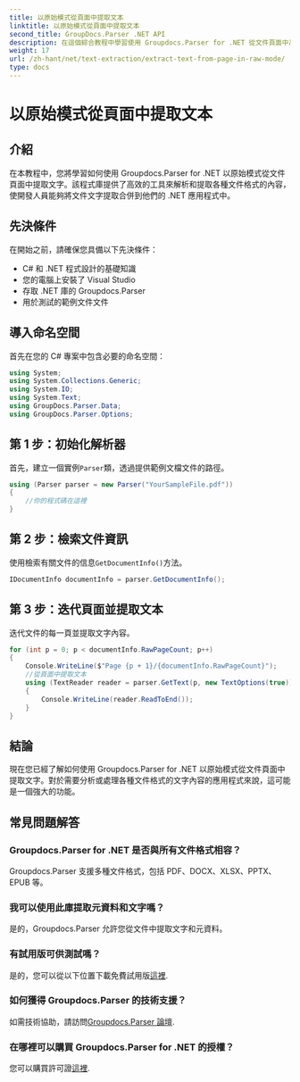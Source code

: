 ```yaml
---
title: 以原始模式從頁面中提取文本
linktitle: 以原始模式從頁面中提取文本
second_title: GroupDocs.Parser .NET API
description: 在這個綜合教程中學習使用 Groupdocs.Parser for .NET 從文件頁面中高效提取文字。
weight: 17
url: /zh-hant/net/text-extraction/extract-text-from-page-in-raw-mode/
type: docs
---
```

# 以原始模式從頁面中提取文本

## 介紹
在本教程中，您將學習如何使用 Groupdocs.Parser for .NET 以原始模式從文件頁面中提取文字。該程式庫提供了高效的工具來解析和提取各種文件格式的內容，使開發人員能夠將文件文字提取合併到他們的 .NET 應用程式中。
## 先決條件
在開始之前，請確保您具備以下先決條件：
- C# 和 .NET 程式設計的基礎知識
- 您的電腦上安裝了 Visual Studio
- 存取 .NET 庫的 Groupdocs.Parser
- 用於測試的範例文件文件

## 導入命名空間
首先在您的 C# 專案中包含必要的命名空間：
```csharp
using System;
using System.Collections.Generic;
using System.IO;
using System.Text;
using GroupDocs.Parser.Data;
using GroupDocs.Parser.Options;
```
## 第 1 步：初始化解析器
首先，建立一個實例`Parser`類，透過提供範例文檔文件的路徑。
```csharp
using (Parser parser = new Parser("YourSampleFile.pdf"))
{
    //你的程式碼在這裡
}
```
## 第 2 步：檢索文件資訊
使用檢索有關文件的信息`GetDocumentInfo()`方法。
```csharp
IDocumentInfo documentInfo = parser.GetDocumentInfo();
```
## 第 3 步：迭代頁面並提取文本
迭代文件的每一頁並提取文字內容。
```csharp
for (int p = 0; p < documentInfo.RawPageCount; p++)
{
    Console.WriteLine($"Page {p + 1}/{documentInfo.RawPageCount}");
    //從頁面中提取文本
    using (TextReader reader = parser.GetText(p, new TextOptions(true)))
    {
        Console.WriteLine(reader.ReadToEnd());
    }
}
```

## 結論
現在您已經了解如何使用 Groupdocs.Parser for .NET 以原始模式從文件頁面中提取文字。對於需要分析或處理各種文件格式的文字內容的應用程式來說，這可能是一個強大的功能。

## 常見問題解答
### Groupdocs.Parser for .NET 是否與所有文件格式相容？
Groupdocs.Parser 支援多種文件格式，包括 PDF、DOCX、XLSX、PPTX、EPUB 等。
### 我可以使用此庫提取元資料和文字嗎？
是的，Groupdocs.Parser 允許您從文件中提取文字和元資料。
### 有試用版可供測試嗎？
是的，您可以從以下位置下載免費試用版[這裡](https://releases.groupdocs.com/).
### 如何獲得 Groupdocs.Parser 的技術支援？
如需技術協助，請訪問[Groupdocs.Parser 論壇](https://forum.groupdocs.com/c/parser/17).
### 在哪裡可以購買 Groupdocs.Parser for .NET 的授權？
您可以購買許可證[這裡](https://purchase.groupdocs.com/buy).
